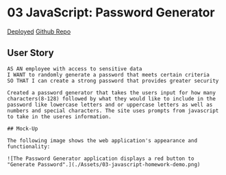 # 03 JavaScript: Password Generator
[Deployed](https://jeffreyferinga.github.io/Javascript-Password-Generator/) 
[Github Repo](https://github.com/jeffreyferinga/Javascript-Password-Generator)

## User Story

```
AS AN employee with access to sensitive data
I WANT to randomly generate a password that meets certain criteria
SO THAT I can create a strong password that provides greater security
```
```
Created a password generator that takes the users input for how many characters(8-128) followed by what they would like to include in the password like lowercase letters and or uppercase letters as well as numbers and special characters. The site uses prompts from javascript to take in the useres information.

## Mock-Up

The following image shows the web application's appearance and functionality:

![The Password Generator application displays a red button to "Generate Password".](./Assets/03-javascript-homework-demo.png)

